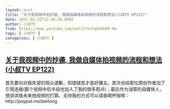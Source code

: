 ```yaml
---
layout: post
title: "关于我视频中的抄袭, 我做自媒体拍视频的流程和想法(小叔TV EP122)"
date: 2021-02-22T12:38:36.000Z
author: 小叔TV
from: https://www.youtube.com/watch?v=FqbUGkKK-Hw
tags: [ 小叔TV ]
categories: [ 小叔TV ]
---
```

<!--1613997516000-->
[关于我视频中的抄袭, 我做自媒体拍视频的流程和想法(小叔TV EP122)](https://www.youtube.com/watch?v=FqbUGkKK-Hw)
------

<div>
首先要向对我失望的观众道歉，知错就改才是好播主。其次也给那位原创作者加了引用连接(那个视频中后半段也加入了我的很多观点)；最后作为油管的自媒体人，想讲讲我未来拍视频的打算。支持我的方式可以请我喝杯咖啡：http://paypal.me/beitong
</div>
